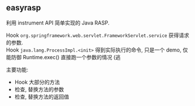## easyrasp

利用 instrument API 简单实现的 Java RASP.  

Hook `org.springframework.web.servlet.FrameworkServlet.service` 获得请求的参数.  
Hook `java.lang.ProcessImpl.<init>` 得到实际执行的命令, 只是一个 demo, 仅能防御 Runtime.exec() 直接跑一个参数的情况 (逃  

主要功能:  
* Hook 大部分的方法
* 检查, 替换方法的参数
* 检查, 替换方法的返回值